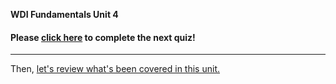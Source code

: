 **WDI Fundamentals Unit 4**

#### Please [click here]() to complete the next quiz!

---

Then, [let's review what's been covered in this unit.](10_cheatsheet.md)
